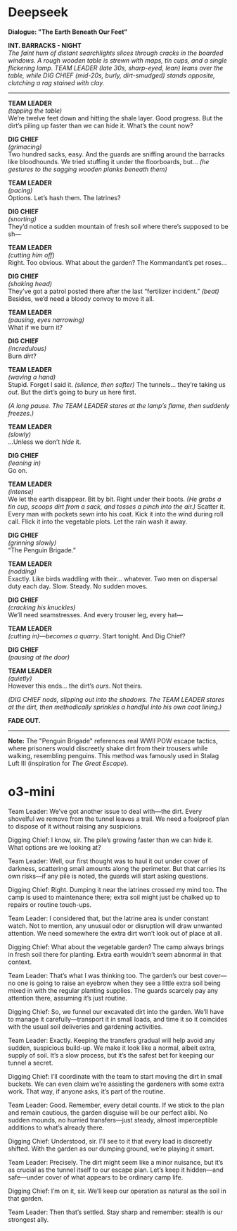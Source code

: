 # Deepseek
**Dialogue: "The Earth Beneath Our Feet"**

**INT. BARRACKS - NIGHT**  
*The faint hum of distant searchlights slices through cracks in the boarded windows. A rough wooden table is strewn with maps, tin cups, and a single flickering lamp. TEAM LEADER (late 30s, sharp-eyed, lean) leans over the table, while DIG CHIEF (mid-20s, burly, dirt-smudged) stands opposite, clutching a rag stained with clay.*

---

**TEAM LEADER**  
*(tapping the table)*  
We’re twelve feet down and hitting the shale layer. Good progress. But the dirt’s piling up faster than we can hide it. What’s the count now?  

**DIG CHIEF**  
*(grimacing)*  
Two hundred sacks, easy. And the guards are sniffing around the barracks like bloodhounds. We tried stuffing it under the floorboards, but… *(he gestures to the sagging wooden planks beneath them)*  

**TEAM LEADER**  
*(pacing)*  
Options. Let’s hash them. The latrines?  

**DIG CHIEF**  
*(snorting)*  
They’d notice a sudden mountain of fresh soil where there’s supposed to be sh—  

**TEAM LEADER**  
*(cutting him off)*  
Right. Too obvious. What about the garden? The Kommandant’s pet roses…  

**DIG CHIEF**  
*(shaking head)*  
They’ve got a patrol posted there after the last “fertilizer incident.” *(beat)* Besides, we’d need a bloody convoy to move it all.  

**TEAM LEADER**  
*(pausing, eyes narrowing)*  
What if we burn it?  

**DIG CHIEF**  
*(incredulous)*  
Burn *dirt*?  

**TEAM LEADER**  
*(waving a hand)*  
Stupid. Forget I said it. *(silence, then softer)* The tunnels… they’re taking us *out*. But the dirt’s going to bury us here first.  

*(A long pause. The TEAM LEADER stares at the lamp’s flame, then suddenly freezes.)*  

**TEAM LEADER**  
*(slowly)*  
…Unless we don’t *hide* it.  

**DIG CHIEF**  
*(leaning in)*  
Go on.  

**TEAM LEADER**  
*(intense)*  
We let the earth disappear. Bit by bit. Right under their boots. *(He grabs a tin cup, scoops dirt from a sack, and tosses a pinch into the air.)* Scatter it. Every man with pockets sewn into his coat. Kick it into the wind during roll call. Flick it into the vegetable plots. Let the rain wash it away.  

**DIG CHIEF**  
*(grinning slowly)*  
“The Penguin Brigade.”  

**TEAM LEADER**  
*(nodding)*  
Exactly. Like birds waddling with their… whatever. Two men on dispersal duty each day. Slow. Steady. No sudden moves.  

**DIG CHIEF**  
*(cracking his knuckles)*  
We’ll need seamstresses. And every trouser leg, every hat—  

**TEAM LEADER**  
*(cutting in)*—*becomes a quarry*. Start tonight. And Dig Chief?  

**DIG CHIEF**  
*(pausing at the door)*  

**TEAM LEADER**  
*(quietly)*  
However this ends… the dirt’s *ours*. Not theirs.  

*(DIG CHIEF nods, slipping out into the shadows. The TEAM LEADER stares at the dirt, then methodically sprinkles a handful into his own coat lining.)*  

**FADE OUT.**  

---

**Note:** The "Penguin Brigade" references real WWII POW escape tactics, where prisoners would discreetly shake dirt from their trousers while walking, resembling penguins. This method was famously used in Stalag Luft III (inspiration for *The Great Escape*).

# o3-mini
Team Leader: We’ve got another issue to deal with—the dirt. Every shovelful we remove from the tunnel leaves a trail. We need a foolproof plan to dispose of it without raising any suspicions.

Digging Chief: I know, sir. The pile’s growing faster than we can hide it. What options are we looking at?

Team Leader: Well, our first thought was to haul it out under cover of darkness, scattering small amounts along the perimeter. But that carries its own risks—if any pile is noted, the guards will start asking questions.

Digging Chief: Right. Dumping it near the latrines crossed my mind too. The camp is used to maintenance there; extra soil might just be chalked up to repairs or routine touch-ups.

Team Leader: I considered that, but the latrine area is under constant watch. Not to mention, any unusual odor or disruption will draw unwanted attention. We need somewhere the extra dirt won’t look out of place at all.

Digging Chief: What about the vegetable garden? The camp always brings in fresh soil there for planting. Extra earth wouldn’t seem abnormal in that context.

Team Leader: That’s what I was thinking too. The garden’s our best cover—no one is going to raise an eyebrow when they see a little extra soil being mixed in with the regular planting supplies. The guards scarcely pay any attention there, assuming it’s just routine.

Digging Chief: So, we funnel our excavated dirt into the garden. We’ll have to manage it carefully—transport it in small loads, and time it so it coincides with the usual soil deliveries and gardening activities.

Team Leader: Exactly. Keeping the transfers gradual will help avoid any sudden, suspicious build-up. We make it look like a normal, albeit extra, supply of soil. It’s a slow process, but it’s the safest bet for keeping our tunnel a secret.

Digging Chief: I’ll coordinate with the team to start moving the dirt in small buckets. We can even claim we’re assisting the gardeners with some extra work. That way, if anyone asks, it’s part of the routine.

Team Leader: Good. Remember, every detail counts. If we stick to the plan and remain cautious, the garden disguise will be our perfect alibi. No sudden mounds, no hurried transfers—just steady, almost imperceptible additions to what’s already there.

Digging Chief: Understood, sir. I’ll see to it that every load is discreetly shifted. With the garden as our dumping ground, we’re playing it smart.

Team Leader: Precisely. The dirt might seem like a minor nuisance, but it’s as crucial as the tunnel itself to our escape plan. Let’s keep it hidden—and safe—under cover of what appears to be ordinary camp life.

Digging Chief: I’m on it, sir. We’ll keep our operation as natural as the soil in that garden.

Team Leader: Then that’s settled. Stay sharp and remember: stealth is our strongest ally.

